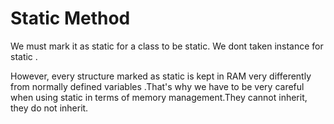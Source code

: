 
# Static Method 
 We must mark it as static for a class to be static. We dont taken instance for static .

However, every structure marked as static is kept in RAM very differently from normally defined variables .That's why we have to be very careful when using static in terms of memory management.They cannot inherit, they do not inherit.
